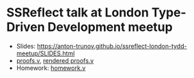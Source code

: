 # SSReflect talk at London Type-Driven Development meetup

- Slides: https://anton-trunov.github.io/ssreflect-london-tydd-meetup/SLIDES.html
- [proofs.v](./proofs.v), [rendered proofs.v](https://anton-trunov.github.io/ssreflect-london-tydd-meetup/proofs.html)
- Homework: [homework.v](./homework.v)
